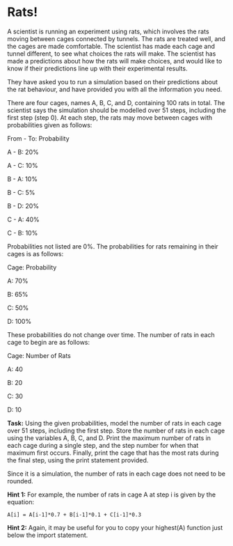 # Rats!

A scientist is running an experiment using rats, which involves the rats moving between cages connected by tunnels. The rats are treated well, and the cages are made comfortable. The scientist has made each cage and tunnel different, to see what choices the rats will make. The scientist has made a predictions about how the rats will make choices, and would like to know if their predictions line up with their experimental results.

They have asked you to run a simulation based on their predictions about the rat behaviour, and have provided you with all the information you need.

There are four cages, names A, B, C, and D, containing 100 rats in total. The scientist says the simulation should be modelled over 51 steps, including the first step (step 0). At each step, the rats may move between cages with probabilities given as follows:

From - To: Probability

A - B: 20%

A - C: 10%

B - A: 10%

B - C: 5%

B - D: 20%

C - A: 40%

C - B: 10%


Probabilities not listed are 0%. The probabilities for rats remaining in their cages is as follows:


Cage: Probability

A: 70%

B: 65%

C: 50%

D: 100%


These probabilities do not change over time. The number of rats in each cage to begin are as follows:

Cage: Number of Rats

A: 40

B: 20

C: 30

D: 10


**Task:** Using the given probabilities, model the number of rats in each cage over 51 steps, including the first step. Store the number of rats in each cage using the variables A, B, C, and D. Print the maximum number of rats in each cage during a single step, and the step number for when that maximum first occurs. Finally, print the cage that has the most rats during the final step, using the print statement provided.

Since it is a simulation, the number of rats in each cage does not need to be rounded. 

**Hint 1:** For example, the number of rats in cage A at step i is given by the equation: 

`A[i] = A[i-1]*0.7 + B[i-1]*0.1 + C[i-1]*0.3`

**Hint 2:** Again, it may be useful for you to copy your highest(A) function just below the import statement.

